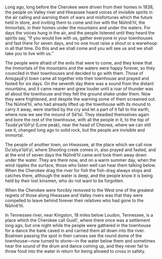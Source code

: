 Long ago, long before the Cherokee were driven from their homes in 1838, the people on Valley river and Hiwassee heard voices of invisible spirits in the air calling and warning them of wars and misfortunes which the future held in store, and inviting them to come and live with the Nûñnĕ′hĭ, the Immortals, in their homes under the mountains and under the waters. For days the voices hung in the air, and the people listened until they heard the spirits say, “If you would live with us, gather everyone in your townhouses and fast there for seven days, and no one must raise a shout or a warwhoop in all that time. Do this and we shall come and you will see us and we shall take you to live with us.”

The people were afraid of the evils that were to come, and they knew that the Immortals of the mountains and the waters were happy forever, so they counciled in their townhouses and decided to go with them. Those of Anisgayâ′yĭ town came all together into their townhouse and prayed and fasted for six days. On the seventh day there was a sound from the distant mountains, and it came nearer and grew louder until a roar of thunder was all about the townhouse and they felt the ground shake under them. Now they were frightened, and despite the warning some of them screamed out. The Nûñnĕ′hĭ, who had already lifted up the townhouse with its mound to carry it away, were startled by the cry and let a part of it fall to the earth, where now we see the mound of Sĕ′tsĭ. They steadied themselves again and bore the rest of the townhouse, with all the people in it, to the top of Tsuda′yeʻlûñ′yĭ (Lone peak), near the head of Cheowa, where we can still see it, changed long ago to solid rock, but the people are invisible and immortal.

The people of another town, on Hiwassee, at the place which we call now Du′stiyaʻlûñ′yĭ, where Shooting creek comes in, also prayed and fasted, and at the end of seven days the Nûñnĕ′hĭ came and took them away down under the water. They are there now, and on a warm summer day, when the wind ripples the surface, those who listen well can hear them talking below. When the Cherokee drag the river for fish the fish-drag always stops and catches there, although the water is deep, and the people know it is being held by their lost kinsmen, who do not want to be forgotten.

When the Cherokee were forcibly removed to the West one of the greatest regrets of those along Hiwassee and Valley rivers was that they were compelled to leave behind forever their relatives who had gone to the Nûñnĕ′hĭ.

In Tennessee river, near Kingston, 18 miles below Loudon, Tennessee, is a place which the Cherokee call Gustĭ′, where there once was a settlement long ago, but one night while the people were gathered in the townhouse for a dance the bank caved in and carried them all down into the river. Boatmen passing the spot in their canoes see the round dome of the townhouse—now turned to stone—in the water below them and sometimes hear the sound of the drum and dance coming up, and they never fail to throw food into the water in return for being allowed to cross in safety.
